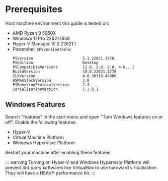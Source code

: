# Prerequisites

Host machine environment this guide is tested on:
- AMD Ryzen 9 5950X
- Windows 11 Pro 22621.1848
- Hyper-V Manager 10.0.22621.1
- Powershell `$PSVersionTable`:
  ```
  PSVersion                      5.1.22621.1778
  PSEdition                      Desktop
  PSCompatibleVersions           {1.0, 2.0, 3.0, 4.0...}
  BuildVersion                   10.0.22621.1778
  CLRVersion                     4.0.30319.42000
  WSManStackVersion              3.0
  PSRemotingProtocolVersion      2.3
  SerializationVersion           1.1.0.1
  ```

## Windows Features
Search "features" in the start menu and open "Turn Windows features on or off". Enable the following features:
- Hyper-V
- Virtual Machine Platform
- Windows Hypervisor Platform

Restart your machine after enabling these features.

::: warning
Turning on Hyper-V and Windows Hypervisor Platform will prevent 3rd party softwares like VirtualBox to use hardward virtualization. They will have a HEAVY performance hit.
:::

